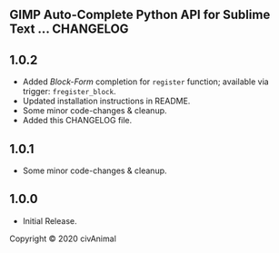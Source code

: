 ## GIMP Auto-Complete Python API for Sublime Text ... CHANGELOG


## 1.0.2

* Added _Block-Form_ completion for `register` function; available via trigger: `fregister_block`.
* Updated installation instructions in README.
* Some minor code-changes & cleanup.
* Added this CHANGELOG file.


## 1.0.1

* Some minor code-changes & cleanup.


## 1.0.0

* Initial Release.


Copyright © 2020 civAnimal
